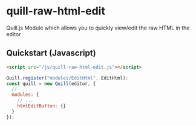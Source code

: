# quill-raw-html-edit
Quill.js Module which allows you to quickly view/edit the raw HTML in the editor

## Quickstart (Javascript)

``` html
<script src="/js/quill-raw-html-edit.js"></script>
```

``` js
Quill.register("modules/EditHtml", EditHtml);
const quill = new Quill(editor, {
  // ...
  modules: {
    // ...
    htmlEditButton: {}
  }
});
```